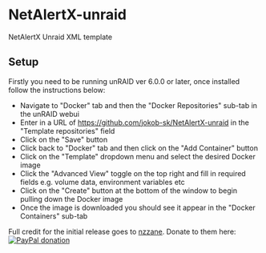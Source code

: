 # NetAlertX-unraid
NetAlertX Unraid XML template

## Setup

Firstly you need to be running unRAID ver 6.0.0 or later, once installed follow the instructions below:

- Navigate to "Docker" tab and then the "Docker Repositories" sub-tab in the unRAID webui
- Enter in a URL of https://github.com/jokob-sk/NetAlertX-unraid in the "Template repositories" field
- Click on the "Save" button
- Click back to "Docker" tab and then click on the "Add Container" button
- Click on the "Template" dropdown menu and select the desired Docker image
- Click the "Advanced View" toggle on the top right and fill in required fields e.g. volume data, environment variables etc
- Click on the "Create" button at the bottom of the window to begin pulling down the Docker image
- Once the image is downloaded you should see it appear in the "Docker Containers" sub-tab


Full credit for the initial release goes to [nzzane](https://github.com/nzzane/nzzane-unraid-repo). Donate to them here: [![PayPal donation](https://www.paypal.com/en_US/i/btn/btn_donate_SM.gif)](https://www.paypal.com/donate?hosted_button_id=4CL2REKSGRLWA)